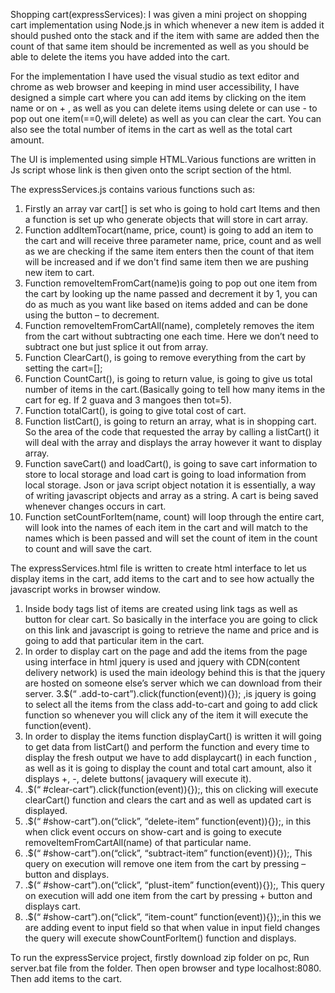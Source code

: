 Shopping cart(expressServices):
I was given a mini project on shopping cart implementation using Node.js in which whenever a new item is added it should pushed onto the stack and if the  item with same are added then the count of that same item should be incremented as well as you should be able to delete the items you have added into the cart.

For the implementation I have used the visual studio as text editor and chrome as web browser and keeping in mind user accessibility, I have designed a simple cart where you can add items by clicking on the item name or on + , as well as you can delete items using delete or can use - to pop out one item(==0,will delete) as well as you can clear the cart. You can also see the total number of  items in the cart as well as the total cart amount.

The UI is implemented using simple HTML.Various functions are written in Js script whose link is then given onto the script section of the html.

The expressServices.js contains various functions such as:

1. Firstly an array var cart[] is set who is going to hold cart Items and then a function is set up who generate objects that will store in cart array.
2. Function addItemTocart(name, price, count) is going to add an item to the cart and will receive three parameter name, price, count and as well as we are checking if the same item enters then the count of that item will be increased and if we don't find same item then we are pushing new item to cart.
3. Function removeItemFromCart(name)is going to pop out one item from the cart by looking up the name passed and decrement it by 1, you can do as much as you want like based on items added and can be done using the button – to decrement.
4. Function removeItemFromCartAll(name), completely removes the item from the cart without subtracting one each time. Here we don’t need to subtract one but just splice it out from array.
5. Function ClearCart(), is going to remove everything from the cart by setting the cart=[];
6. Function CountCart(), is going to return value, is going to give us total number of items in the cart.(Basically going to tell how many items in the cart for eg. If 2 guava and 3 mangoes then tot=5).
7. Function totalCart(), is going to give total cost of cart.
8. Function listCart(), is going to return an array, what is in shopping cart. So the area of the code that requested the array by calling a listCart() it will deal with the array and displays the array however it want to display array.
9. Function saveCart() and loadCart(), is going to save cart information to store to local storage and load cart is going to load information from local storage. Json or java script object notation it is essentially, a way of writing javascript objects and array as a string. A cart is being saved whenever changes occurs in cart. 
10. Function setCountForItem(name, count) will loop through the entire cart, will look into the names of each item in the cart and will match to the names which is been passed and will set the count of item in the count  to count and will save the cart.



The expressServices.html file is written to create html interface to let us display items in the cart, add items to the cart and to see how actually the javascript works in browser window.

1. Inside body tags list of items are created using link tags as well as  button for clear cart. So basically in the interface you are going to click on this link and javascript is going to retrieve the name and price and is going to add that particular item in the cart.
2. In order to display cart on the page and add the items from the page using interface in html jquery is used and jquery with CDN(content delivery network) is used the main ideology behind this is that the jquery are hosted on someone else’s server which we can download from their server.
3.$(“ .add-to-cart”).click(function(event)){}); ,is jquery is going to select all the items from the class add-to-cart and going to add click function so whenever you will click any of the item it will execute the function(event).
4. In order to display the items function displayCart() is written it will going to get data from listCart() and perform the function and every time to display the fresh output we have to add displaycart() in each function , as well as it is going to display the count and total cart amount, also it displays +, -, delete buttons( javaquery will execute it).
 5. .$(“ #clear-cart”).click(function(event)){});, this on clicking will execute clearCart() function and clears the cart and as well as updated cart is displayed.
 6. .$(“ #show-cart”).on(“click”, “delete-item” function(event)){});, in this when click event occurs on show-cart and is going to execute removeItemFromCartAll(name) of that particular name.
 7. .$(“ #show-cart”).on(“click”, “subtract-item” function(event)){});, This query on execution will remove one item from the cart by pressing – button and displays.
8. .$(“ #show-cart”).on(“click”, “plust-item” function(event)){});, This query on execution will add one item from the cart by pressing + button and displays cart.
9. .$(“ #show-cart”).on(“click”, “item-count” function(event)){});,in this we are adding event to input field so that when value in input field changes the query will execute showCountForItem() function  and displays.

To run the expressService project, firstly download zip folder on pc,
Run server.bat file from the folder.
Then open browser and type localhost:8080.
Then add items to the cart.
